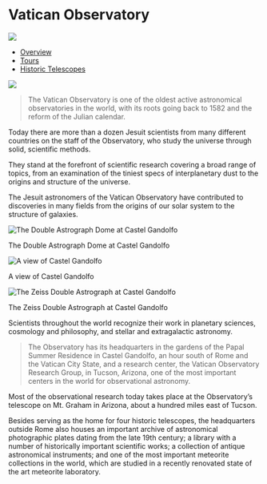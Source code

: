 # Vatican Observatory

![](https://www.vaticanobservatory.org/wp-content/uploads/2021/02/Bck2-351-1023@2x-1.jpg)

*   [Overview](https://www.vaticanobservatory.org/telescopes/va/)
*   [Tours](https://www.vaticanobservatory.org/telescopes/va/tours/)
*   [Historic Telescopes](https://www.vaticanobservatory.org/telescopes/va/historic-telescopes/)

![](https://www.vaticanobservatory.org/wp-content/uploads/2021/02/Bck1-689-1112@2x-copy-1.jpg)

> The Vatican Observatory is one of the oldest active astronomical observatories in the world, with its roots going back to 1582 and the reform of the Julian calendar.

Today there are more than a dozen Jesuit scientists from many different countries on the staff of the Observatory, who study the universe through solid, scientific methods.

They stand at the forefront of scientific research covering a broad range of topics, from an examination of the tiniest specs of interplanetary dust to the origins and structure of the universe.

The Jesuit astronomers of the Vatican Observatory have contributed to discoveries in many fields from the origins of our solar system to the structure of galaxies.

![The Double Astrograph Dome at Castel Gandolfo](https://www.vaticanobservatory.org/wp-content/uploads/2021/02/Img11-617-325@2x-1.jpg)

The Double Astrograph Dome at Castel Gandolfo

![A view of Castel Gandolfo](https://www.vaticanobservatory.org/wp-content/uploads/2021/02/Img12-398-308@2x-1.jpg)

A view of Castel Gandolfo

![The Zeiss Double Astrograph at Castel Gandolfo](https://www.vaticanobservatory.org/wp-content/uploads/2021/02/Img13-288-281@2x-1.jpg)

The Zeiss Double Astrograph at Castel Gandolfo

Scientists throughout the world recognize their work in planetary sciences, cosmology and philosophy, and stellar and extragalactic astronomy.

> The Observatory has its headquarters in the gardens of the Papal Summer Residence in Castel Gandolfo, an hour south of Rome and the Vatican City State, and a research center, the Vatican Observatory Research Group, in Tucson, Arizona, one of the most important centers in the world for observational astronomy.

Most of the observational research today takes place at the Observatory’s telescope on Mt. Graham in Arizona, about a hundred miles east of Tucson.

Besides serving as the home for four historic telescopes, the headquarters outside Rome also houses an important archive of astronomical photographic plates dating from the late 19th century; a library with a number of historically important scientific works; a collection of antique astronomical instruments; and one of the most important meteorite collections in the world, which are studied in a recently renovated state of the art meteorite laboratory.